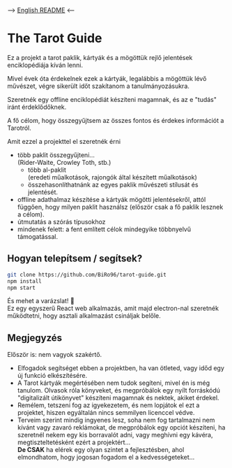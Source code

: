 --> [English README](README.md) <--
# The Tarot Guide

Ez a projekt a tarot paklik, kártyák és a mögöttük rejlő jelentések enciklopédiája kíván lenni.

Mivel évek óta érdekelnek ezek a kártyák, legalábbis a mögöttük lévő művészet, végre sikerült időt szakítanom a tanulmányozásukra.

Szeretnék egy offline enciklopédiát készíteni magamnak, és az e "tudás" iránt érdeklődőknek.

A fő célom, hogy összegyűjtsem az összes fontos és érdekes információt a Tarotról.

Amit ezzel a projekttel el szeretnék érni
- több paklit összegyűjteni...  
(Rider-Waite, Crowley Toth, stb.)
    - több al-paklit  
    (eredeti műalkotások, rajongók által készített műalkotások)
    - összehasonlíthatnánk az egyes paklik művészeti stílusát és jelentését.
- offline adathalmaz készítése a kártyák mögötti jelentésekről, attól függően, hogy milyen paklit használsz (először csak a fő paklik lesznek a célom).
- útmutatás a szórás típusokhoz
- mindenek felett: a fent említett célok mindegyike többnyelvű támogatással.

## Hogyan telepítsem / segítsek? 
````bash
git clone https://github.com/BiRo96/tarot-guide.git
npm install
npm start
````
És mehet a varázslat! :sparkler:  
Ez egy egyszerű React web alkalmazás, amit majd electron-nal szeretnék működtetni, hogy asztali alkalmazást csináljak belőle.

## Megjegyzés
Először is: nem vagyok szakértő.
- Elfogadok segítséget ebben a projektben, ha van ötleted, vagy időd egy új funkció elkészítésére.
- A Tarot kártyák megértésében nem tudok segíteni, mivel én is még tanulom. Olvasok róla könyveket, és megpróbálok egy nyílt forráskódú "digitalizált útikönyvet" készíteni magamnak és nektek, akiket érdekel.
- Remélem, tetszeni fog az igyekezetem, és nem lopjátok el ezt a projektet, hiszen egyáltalán nincs semmilyen licenccel védve.
- Terveim szerint mindig ingyenes lesz, soha nem fog tartalmazni nem kívánt vagy zavaró reklámokat, de megpróbálok egy opciót készíteni, ha szeretnél nekem egy kis borravalót adni, vagy meghívni egy kávéra, megtiszteltetésként ezért a projektért...  
**De CSAK** ha elérek egy olyan szintet a fejlesztésben, ahol elmondhatom, hogy jogosan fogadom el a kedvességeteket...  
